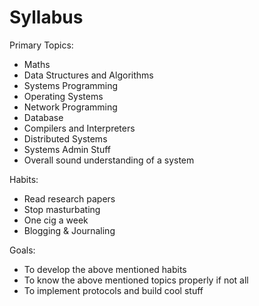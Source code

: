# Syllabus

Primary Topics:
- Maths
- Data Structures and Algorithms
- Systems Programming
- Operating Systems
- Network Programming
- Database
- Compilers and Interpreters
- Distributed Systems
- Systems Admin Stuff
- Overall sound understanding of a system

Habits:
- Read research papers
- Stop masturbating
- One cig a week
- Blogging & Journaling

Goals:
- To develop the above mentioned habits
- To know the above mentioned topics properly if not all
- To implement protocols and build cool stuff